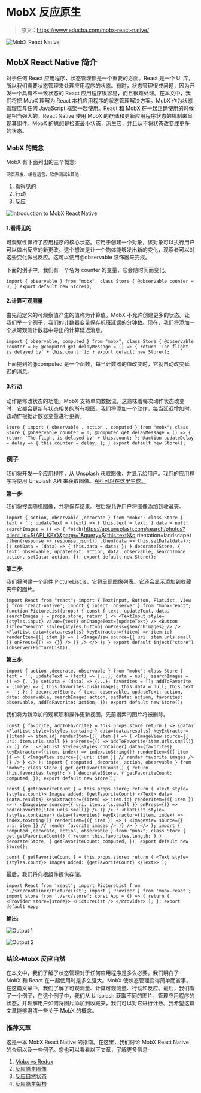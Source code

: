 # MobX 反应原生

> 原文：<https://www.educba.com/mobx-react-native/>

![MobX React Native](img/55a130c92d9e471c55c8db270745d7c2.png)



## MobX React Native 简介

对于任何 React 应用程序，状态管理都是一个重要的方面。React 是一个 UI 库，所以我们需要状态管理来处理应用程序的状态。有时，状态管理很成问题，因为开发一个具有不一致状态的 React 应用程序很容易，而且很难处理。在本文中，我们将把 MobX 理解为 React 本机应用程序的状态管理解决方案。MobX 作为状态管理库与任何 JavaScript 框架一起使用。React 和 MobX 在一起正确使用的时候是相当强大的。React Native 使用 MobX 的存储和更新应用程序状态的机制来呈现其组件。MobX 的思想是检查最小状态，派生它，并且从不将状态改变成更多的状态。

### MobX 的概念

MobX 有下面列出的三个概念:

<small>网页开发、编程语言、软件测试&其他</small>

1.  看得见的
2.  行动
3.  反应

![Introduction to MobX React Native](img/37b5b87955c6b895f24734653e5aeb04.png)



#### 1.看得见的

可观察性保持了应用程序的核心状态。它用于创建一个对象，该对象可以执行用户可以做出反应的新更改。这个想法是让一个物体能够发出新的变化，观察者可以对这些变化做出反应。这可以使用@observable 装饰器来完成。

下面的例子中，我们有一个名为 counter 的变量，它会随时间而变化。

`import { observable } from
"mobx", class Store {
@observable counter = 0;
}
export default new Store();`

#### 2.计算可观测量

由先前定义的可观察值产生的值称为计算值。MobX 不允许创建更多的状态。让我们举一个例子，我们的计数器变量保存航班延误的分钟数。现在，我们将添加一个从可观测计数器中导出的计算延迟消息。

`import { observable, computed } from
"mobx", class Store {
@observable counter = 0;
@computed get delayMessage = () => {
return 'The flight is delayed by' + this.count;
};
}
export default new Store();`

上面提到的@computed 是一个函数，每当计数器的值改变时，它就自动改变延迟的消息。

#### 3.行动

动作是修改状态的功能。MobX 支持单向数据流，这意味着每次动作状态改变时，它都会更新与状态相关的所有视图。我们将添加一个动作，每当延迟增加时，该动作根据计数器变量进行更新。

`Store {
import { observable
, action
, computed } from "mobx";
class Store {
@observable counter = 0;
@computed get delayMessage = () => {
return 'The flight is delayed by' + this.count;
};
@action
updateDelay = delay => { this.counter = delay;
};
}
export default new Store();`

### 例子

我们将开发一个应用程序，从 Unsplash 获取图像，并显示给用户。我们的应用程序将使用 Unsplash API 来获取图像。[API 可以在这里生成。](https://unsplash.com/developers)

**第一步:**

我们将搜索随机图像，并将保存结果。然后将允许用户将图像添加到收藏夹。

`import { action, observable ,decorate } from "mobx";
class Store {
text = '';
updateText = (text) => { this.text = text;
}
data = null; searchImages = () => {
fetch(`https://api.unsplash.com/search/photos?client_id=${API_KEY}&page=1&query=${this.text}&o rientation=landscape`)
.then(response => response.json())
.then(data => this.setData(data));
};
setData = (data) => { this.data = data;
};
}
decorate(Store, { text: observable, updateText: action, data: observable, searchImage: action, setData: action,
});
export default new Store();`

**第二步:**

我们将创建一个组件 PictureList.js，它将呈现图像列表。它还会显示添加到收藏夹中的图片。

`import React from "react";
import { TextInput, Button, FlatList, View } from 'react-native'; import { inject, observer } from "mobx-react";
function PictureList(props) {
const { text, updateText, data, searchImages } = props.store; return (
<>
<TextInput style={styles.input} value={text} onChangeText={updateText}
/>
<Button title="Search"
style={styles.button}
onPress={searchImages}
/>
/>
<FlatList data={data.results}
keyExtractor={(item) => item.id} renderItem={({ item }) => (
<ImageView
source={{ uri: item.urls.small }} onPress={() => {}}
/>
)}
/>
</>
);
}
export default inject("store")(observer(PictureList));`

**第三步:**

`import { action ,decorate, observable } from "mobx"; class Store {
text = '';
updateText = (text) => {...}; data = null;
searchImages = () => {...};
setData = (data) => {...}; favorites = [];
addToFavorite = (image) => { this.favorites.push(image); this.data = null;
this.text = '';
};
}
decorate(Store, { text: observable, updateText: action, data: observable, searchImage: action, setData: action,
favorites: observable, addToFavorite: action,
});
export default new Store();`

我们将为新添加的观察项和操作更新视图。先前搜索的图片将被删除。

`const { favorite, addToFavorite} = this.props.store return (
<>
{data?
<FlatList style={styles.container}
data={data.results}
keyExtractor={(item) =>
item.id} renderItem={({ item })
=> (
<ImageView
source={{ uri: item.urls.small }}
onPress={() => addToFavorite(item.urls.small)}
/>
)}
/> :
<FlatList
style={styles.container}
data={favorites}
keyExtractor={(item, index) =>
index.toString()} renderItem={({ item }) => (
<ImageView
source={{ uri: item }} // render favorite images
/>
)}
/>
}
</>
);
import { computed ,decorate, action, observable } from
"mobx"; class Store {
get getFavoriteCount() {
return
this.favorites.length;
}
}
decorate(Store, { getFavoriteCount: computed,
});
export default new Store();`

`const { getFavoriteCount } =
this.props.store; return (
<Text style={styles.count}>
Images added:
{getFavoriteCount}
</Text>
data={data.results}
keyExtractor={(item) => item.id} renderItem={({ item }) => (
<ImageView
source={{ uri: item.urls.small }}
onPress={() => addToFavorite(item.urls.small)}
/>
)}
/> :
<FlatList style={styles.container} data={favorites}
keyExtractor={(item, index) => index.toString()} renderItem={({ item }) => (
<ImageView
source={{ uri: item }} // render favorite images
/>
)}
/>
}
</>
);
import { computed ,decorate, action, observable } from "mobx"; class Store {
get getFavoriteCount() { return this.favorites.length;
}
}
decorate(Store, { getFavoriteCount: computed,
});
export default new Store();`

`const { getFavoriteCount } = this.props.store; return (
<Text style={styles.count}> Images added: {getFavoriteCount}
</Text>>
);`

最后，我们将向根组件提供存储。

`import React from 'react';
import PictureList from './src/container/PictureList'; import { Provider } from 'mobx-react';
import store from './src/store'; const App = () => {
return (
<Provider store={store}>
<PictureList />
</Provider>
);
};
export default App;`

**输出:**

![Output 1](img/b78d28207942a6f8362deb177f0c10b0.png)



![Output 2](img/c983019f8d42d6a72e2225abde39ceaa.png)



### 结论–MobX 反应自然

在本文中，我们了解了状态管理对于任何应用程序是多么必要。我们明白了 MobX 和 React 在一起使用时是多么强大。MobX 使状态管理变得简单而省事。在这篇文章中，我们了解了可观测量、计算可观测量、行动和反应。最后，我们看了一个例子，在这个例子中，我们从 Unsplash 获取不同的图片，管理应用程序的状态，并理解用户如何将图片添加到收藏夹，我们可以对它进行计数。我希望这篇文章能够澄清一些关于 MobX 的概念。

### 推荐文章

这是一本 MobX React Native 的指南。在这里，我们讨论 MobX React Native 的介绍以及一些例子。您也可以看看以下文章，了解更多信息–

1.  [Mobx vs Redux](https://www.educba.com/mobx-vs-redux/)
2.  [反应原生图像](https://www.educba.com/react-native-image/)
3.  [反应自然状态](https://www.educba.com/react-native-state/)
4.  [反应原生架构](https://www.educba.com/react-native-architecture/)